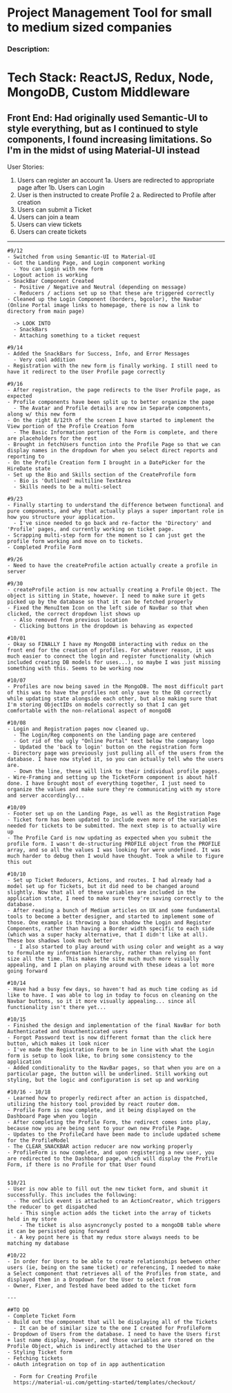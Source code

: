 # Project Management Tool for small to medium sized companies

### Description:

# Tech Stack: ReactJS, Redux, Node, MongoDB, Custom Middleware

## Front End: Had originally used Semantic-UI to style everything, but as I continued to style components, I found increasing limitations. So I'm in the midst of using Material-UI instead

User Stories:

1. Users can register an account
   1a. Users are redirected to appropriate page after
   1b. Users can Login
2. User is then instructed to create Profile
   2 a. Redirected to Profile after creation
3. Users can submit a Ticket
4. Users can join a team
5. Users can view tickets
6. Users can create tickets

---

    #9/12
    - Switched from using Semantic-UI to Material-UI
    - Got the Landing Page, and Login component working
      - You can Login with new form
    - Logout action is working
    - SnackBar Component Created
      - Positive / Negative and Neutral (depending on message)
      - Reducers / actions set up so that these are triggered correctly
    - Cleaned up the Login Component (borders, bgcolor), the Navbar (Online Portal image links to homepage, there is now a link to directory from main page)

      -> LOOK INTO
      - SnackBars
      - Attaching something to a ticket request

    #9/14
    - Added the SnackBars for Success, Info, and Error Messages
      - Very cool addition
    - Registration with the new form is finally working. I still need to have it redirect to the User Profile page correctly

    #9/16
    - After registration, the page redirects to the User Profile page, as expected
    - Profile components have been split up to better organize the page
      - The Avatar and Profile details are now in Separate components, along w/ this new form
    - On the right 8/12th of the screen I have started to implement the View portion of the Profile Creation form
      - The Basic Information portion of the Form is complete, and there are placeholders for the rest
    - Brought in fetchUsers function into the Profile Page so that we can display names in the dropdown for when you select direct reports and reporting to
    - On the Profile Creation form I brought in a DatePicker for the HireDate state
    - Set up the Bio and Skills section of the CreateProfile form
      - Bio is 'Outlined' multiline TextArea
      - Skills needs to be a multi-select

    #9/23
    - Finally starting to understand the difference between functional and pure components, and why that actually plays a super important role in how you structure your application.
      - I've since needed to go back and re-factor the 'Directory' and 'Profile' pages, and currently working on ticket page.
    - Scrapping multi-step form for the moment so I can just get the profile form working and move on to tickets.
    - Completed Profile Form

    #9/26
    - Need to have the createProfile action actually create a profile in server

    #9/30
    - createProfile action is now actually creating a Profile Object. The object is sitting in State, however. I need to make sure it gets picked up by the database so that it can be fetched properly
    - Fixed the MenuItem Icon on the left side of NavBar so that when clicked, the correct dropdown list shows up
      - Also removed from previous location
      - Clicking buttons in the dropdown is behaving as expected

    #10/01
    - Okay so FINALLY I have my MongoDB interacting with redux on the front end for the creation of profiles. For whatever reason, it was much easier to connect the login and register functionality (which included creating DB models for uses...), so maybe I was just missing something with this. Seems to be working now

    #10/07
    - Profiles are now being saved in the MongoDB. The most difficult part of this was to have the profiles not only save to the DB correctly while updating state alongside each other, but also making sure that I'm storing ObjectIDs on models correctly so that I can get comfortable with the non-relational aspect of mongoDB

    #10/08
    - Login and Registration pages now cleaned up.
      - The Login/Reg components on the landing page are centered
      - Got rid of the ugly "Online Portal" text below the company logo
      - Updated the 'back to login' button on the registration form
    - Directory page was previously just pulling all of the users from the database. I have now styled it, so you can actually tell who the users are.
      - Down the line, these will link to their individual profile pages.
    - Wire-Framing and setting up the TicketForm component is about half done. I have brought most of everything together, I just need to organize the values and make sure they're communicating with my store and server accordingly...

    #10/09
    - Footer set up on the Landing Page, as well as the Registration Page
    - Ticket form has been updated to include even more of the variables needed for tickets to be submitted. The next step is to actually wire up
    - The Profile Card is now updating as expected when you submit the profile form. I wasn't de-structuring PROFILE object from the PROFILE array, and so all the values I was looking for were undefined. It was much harder to debug then I would have thought. Took a while to figure this out

    #10/10
    - Set up Ticket Reducers, Actions, and routes. I had already had a model set up for Tickets, but it did need to be changed around slightly. Now that all of these variables are included in the application state, I need to make sure they're saving correctly to the database.
    - After reading a bunch of Medium articles on UX and some fundamental tools to become a better designer, and started to implement some of those. One example is throwing a box shadow the Login and Register Components, rather than having a Border width specific to each side (which was a super hacky alternative, that I didn't like at all). These box shadows look much better
      - I also started to play around with using color and weight as a way to formulate my information hierarchy, rather than relying on font size all the time. This makes the site much much more visually appealing, and I plan on playing around with these ideas a lot more going forward

    #10/14
    - Have had a busy few days, so haven't had as much time coding as id like to have. I was able to log in today to focus on cleaning on the Navbar buttons, so it it more visually appealing... since all functionality isn't there yet...

    #10/15
    - Finished the design and implementation of the final NavBar for both Authenticated and Unauthenticated users
    - Forgot Password text is now different format than the click here button, which makes it look nicer
    - I've made the Registration Form to be in line with what the Login form is setup to look like, to bring some consistency to the application
    - Added conditionality to the NavBar pages, so that when you are on a particular page, the button will be underlined. Still working out styling, but the logic and configuration is set up and working

    #10/16 - 10/18
    - Learned how to properly redirect after an action is dispatched, utilizing the history tool provided by react router dom.
    - Profile Form is now complete, and it being displayed on the Dashboard Page when you login
    - After completing the Profile Form, the redirect comes into play, because now you are being sent to your own new Profile Page.
    - Updates to the ProfileCard have been made to include updated scheme for the ProfileModel
    - The CLEAR_SNACKBAR action reducer are now working properly
    - ProfileForm is now complete, and upon registering a new user, you are redirected to the Dashboard page, which will display the Profile Form, if there is no Profile for that User found


    $10/21
    - User is now able to fill out the new ticket form, and sbumit it successfully. This includes the following:
      - The onClick event is attached to an ActionCreator, which triggers the reducer to get dispatched
        - This single action adds the ticket into the array of tickets held in my store
        - The ticket is also asyncronycly posted to a mongoDB table where it can be persisted going forward
      - A key point here is that my redux store always needs to be matching my database

    #10/22
    - In order for Users to be able to create relationships between other users (ie, being on the same ticket) or referencing, I needed to make a Select component that retrieves all of the Profiles from state, and displayed them in a Dropdown for the User to select from
    - Owner, Fixer, and Tested have beed added to the ticket form

    ---

    ##TO DO
    - Complete Ticket Form
    - Build out the component that will be displaying all of the Tickets
      - It can be of similar size to the one I created for ProfileForm
    - Dropdown of Users from the database. I need to have the Users first + last name display, however, and those variables are stored on the Profile Object, which is indirectly attached to the User
    - Styling Ticket form
    - Fetching tickets
    - oAuth integration on top of in app authentication

      - Form for Creating Profile
      https://material-ui.com/getting-started/templates/checkout/
